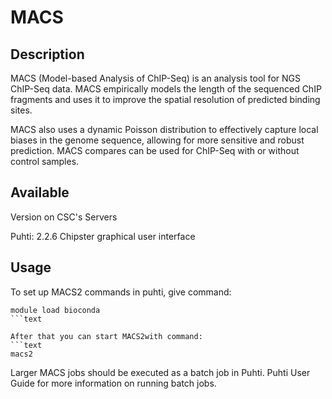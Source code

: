 # MACS


## Description

MACS (Model-based Analysis of ChIP-Seq) is an analysis tool for NGS ChIP-Seq data. 
MACS empirically models the length of the sequenced ChIP fragments and uses it to improve 
the spatial resolution of predicted binding sites. 

MACS also uses a dynamic Poisson distribution to effectively capture local biases in the 
genome sequence, allowing for more sensitive and robust prediction. MACS compares can be 
used for ChIP-Seq with or without control samples.

## Available

Version on CSC's Servers

Puhti: 2.2.6
Chipster graphical user interface

## Usage

To set up MACS2 commands in puhti, give command:

```text
module load bioconda
```text

After that you can start MACS2with command:
```text
macs2
```

Larger MACS jobs should be executed as a batch job in Puhti. Puhti User Guide for more information on running batch jobs.
